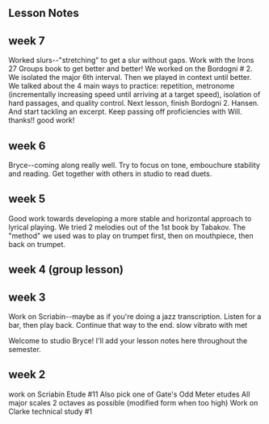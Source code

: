 ## Lesson Notes

## week 7

Worked slurs--"stretching" to get a slur without gaps. Work with the Irons 27 Groups book to get better and better!
We worked on the Bordogni # 2. We isolated the major 6th interval. Then we played in context until better. We talked about the 4 main ways to practice: repetition, metronome (incrementally increasing speed until arriving at a target speed), isolation of hard passages, and quality control. 
Next lesson, finish Bordogni 2. Hansen. And start tackling an excerpt. Keep passing off proficiencies with Will. thanks!! good work!

## week 6

Bryce--coming along really well. Try to focus on tone, embouchure stability and reading. Get together with others in studio to read duets. 

## week 5
Good work towards developing a more stable and horizontal approach to lyrical playing. We tried 2 melodies out of the 1st book by Tabakov. The "method" we used was to play on trumpet first, then on mouthpiece, then back on trumpet. 


## week 4 (group lesson)

## week 3

Work on Scriabin--maybe as if you're doing a jazz transcription. Listen for a bar, then play back. Continue that way to the end. 
slow vibrato with met

Welcome to studio Bryce! I'll add your lesson notes here throughout the semester.

## week 2

work on Scriabin Etude #11 
Also pick one of Gate's Odd Meter etudes
All major scales 2 octaves as possible (modified form when too high)
Work on Clarke technical study #1
